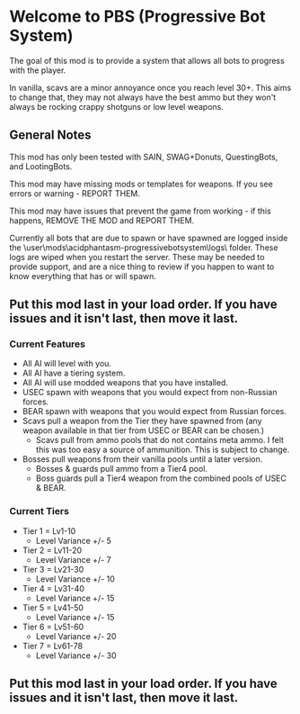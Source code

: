 # Welcome to PBS (Progressive Bot System)

The goal of this mod is to provide a system that allows all bots to progress with the player. 

In vanilla, scavs are a minor annoyance once you reach level 30+. This aims to change that, they may not always have the best ammo but they won't always be rocking crappy shotguns or low level weapons.

## General Notes

This mod has only been tested with SAIN, SWAG+Donuts, QuestingBots, and LootingBots.

This mod may have missing mods or templates for weapons. If you see errors or warning - REPORT THEM.

This mod may have issues that prevent the game from working - if this happens, REMOVE THE MOD and REPORT THEM.

Currently all bots that are due to spawn or have spawned are logged inside the \user\mods\acidphantasm-progressivebotsystem\logs\ folder. These logs are wiped when you restart the server. These may be needed to provide support, and are a nice thing to review if you happen to want to know everything that has or will spawn.

## Put this mod last in your load order. If you have issues and it isn't last, then move it last.

### Current Features
- All AI will level with you.
- All AI have a tiering system.
- All AI will use modded weapons that you have installed.
- USEC spawn with weapons that you would expect from non-Russian forces.
- BEAR spawn with weapons that you would expect from Russian forces.
- Scavs pull a weapon from the Tier they have spawned from (any weapon available in that tier from USEC or BEAR can be chosen.)
  - Scavs pull from ammo pools that do not contains meta ammo. I felt this was too easy a source of ammunition. This is subject to change.
- Bosses pull weapons from their vanilla pools until a later version.
  - Bosses & guards pull ammo from a Tier4 pool.
  - Boss guards pull a Tier4 weapon from the combined pools of USEC & BEAR.

### Current Tiers
- Tier 1 = Lv1-10
  - Level Variance +/- 5
- Tier 2 = Lv11-20
  - Level Variance +/- 7
- Tier 3 = Lv21-30
  - Level Variance +/- 10
- Tier 4 = Lv31-40
  - Level Variance +/- 15
- Tier 5 = Lv41-50
  - Level Variance +/- 15
- Tier 6 = Lv51-60
  - Level Variance +/- 20
- Tier 7 = Lv61-78
  - Level Variance +/- 30

## Put this mod last in your load order. If you have issues and it isn't last, then move it last.
